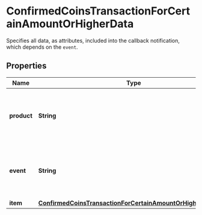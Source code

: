 

# ConfirmedCoinsTransactionForCertainAmountOrHigherData

Specifies all data, as attributes, included into the callback notification, which depends on the `event`.

## Properties

| Name | Type | Description | Notes |
|------------ | ------------- | ------------- | -------------|
|**product** | **String** | Represents the Crypto APIs 2.0 product which sends the callback. |  |
|**event** | **String** | Defines the specific event, for which a callback subscription is set. |  |
|**item** | [**ConfirmedCoinsTransactionForCertainAmountOrHigherDataItem**](ConfirmedCoinsTransactionForCertainAmountOrHigherDataItem.md) |  |  |



